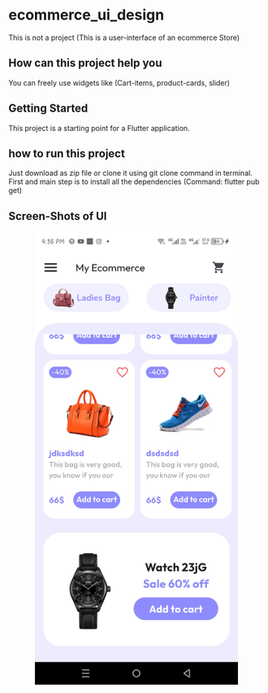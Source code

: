 # ecommerce_ui_design

This is not a project (This is a user-interface of an ecommerce Store)

## How can this project help you

You can freely use widgets like (Cart-items, product-cards, slider)

## Getting Started

This project is a starting point for a Flutter application.

## how to run this project

Just download as zip file or clone it using git clone command in terminal.
First and main step is to install all the dependencies (Command: flutter pub get)


## Screen-Shots of UI

<div align="center">
    <img src="/screenshots/home-bottom.jpg" width="400px"</img> 
</div>
